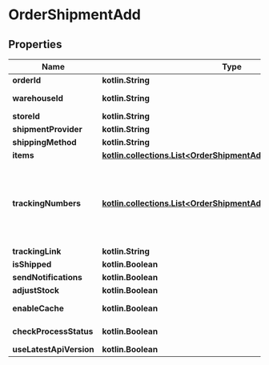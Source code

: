 
# OrderShipmentAdd

## Properties
| Name | Type | Description | Notes |
| ------------ | ------------- | ------------- | ------------- |
| **orderId** | **kotlin.String** | Defines the order for which the shipment will be created |  [optional] |
| **warehouseId** | **kotlin.String** | This parameter is used for selecting a warehouse where you need to set/modify a product quantity. |  [optional] |
| **storeId** | **kotlin.String** | Store Id |  [optional] |
| **shipmentProvider** | **kotlin.String** | Defines company name that provide tracking of shipment |  [optional] |
| **shippingMethod** | **kotlin.String** | Define shipping method |  [optional] |
| **items** | [**kotlin.collections.List&lt;OrderShipmentAddItemsInner&gt;**](OrderShipmentAddItemsInner.md) | Defines items in the order that will be shipped |  [optional] |
| **trackingNumbers** | [**kotlin.collections.List&lt;OrderShipmentAddTrackingNumbersInner&gt;**](OrderShipmentAddTrackingNumbersInner.md) | Defines shipment&#39;s tracking numbers that have to be added&lt;/br&gt; How set tracking numbers to appropriate carrier:&lt;ul&gt;&lt;li&gt;tracking_numbers[]&#x3D;a2c.demo1,a2c.demo2 - set default carrier&lt;/li&gt;&lt;li&gt;tracking_numbers[&lt;b&gt;carrier_id&lt;/b&gt;]&#x3D;a2c.demo - set appropriate carrier&lt;/li&gt;&lt;/ul&gt;To get the list of carriers IDs that are available in your store, use the &lt;a href &#x3D; \&quot;https://api2cart.com/docs/#/cart/CartInfo\&quot;&gt;cart.info&lt;/a &gt; method |  [optional] |
| **trackingLink** | **kotlin.String** | Defines custom tracking link |  [optional] |
| **isShipped** | **kotlin.Boolean** | Defines shipment&#39;s status |  [optional] |
| **sendNotifications** | **kotlin.Boolean** | Send notifications to customer after shipment was created |  [optional] |
| **adjustStock** | **kotlin.Boolean** | This parameter is used for adjust stock. |  [optional] |
| **enableCache** | **kotlin.Boolean** | If the value is &#39;true&#39; and order exist in our cache, we will use order.info from cache to prepare shipment items. |  [optional] |
| **checkProcessStatus** | **kotlin.Boolean** | Disable or enable check process status. Please note that the response will be slower due to additional requests to the store. |  [optional] |
| **useLatestApiVersion** | **kotlin.Boolean** | Use the latest platform API version |  [optional] |



